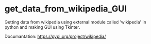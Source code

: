 # get_data_from_wikipedia_GUI
Getting data from wikipedia using external module called 'wikipedia' in python
and making GUI using Tkinter.

Documantation: https://pypi.org/project/wikipedia/
